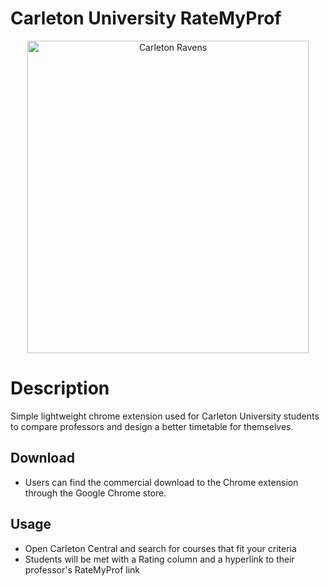 # Carleton University RateMyProf
<p align = "center">
<img src="https://github.com/AidanStran/CarletonU-RMP/assets/121579270/0a429ebb-93ef-4ef6-93cd-e15586f849ac" align="center" alt="Carleton Ravens" width="450" height="500"/> 
</p>

# Description
Simple lightweight chrome extension used for Carleton University students to compare professors and design a better timetable for themselves.

## Download
- Users can find the commercial download to the Chrome extension through the Google Chrome store.



## Usage
- Open Carleton Central and search for courses that fit your criteria
- Students will be met with a Rating column and a hyperlink to their professor's RateMyProf link



